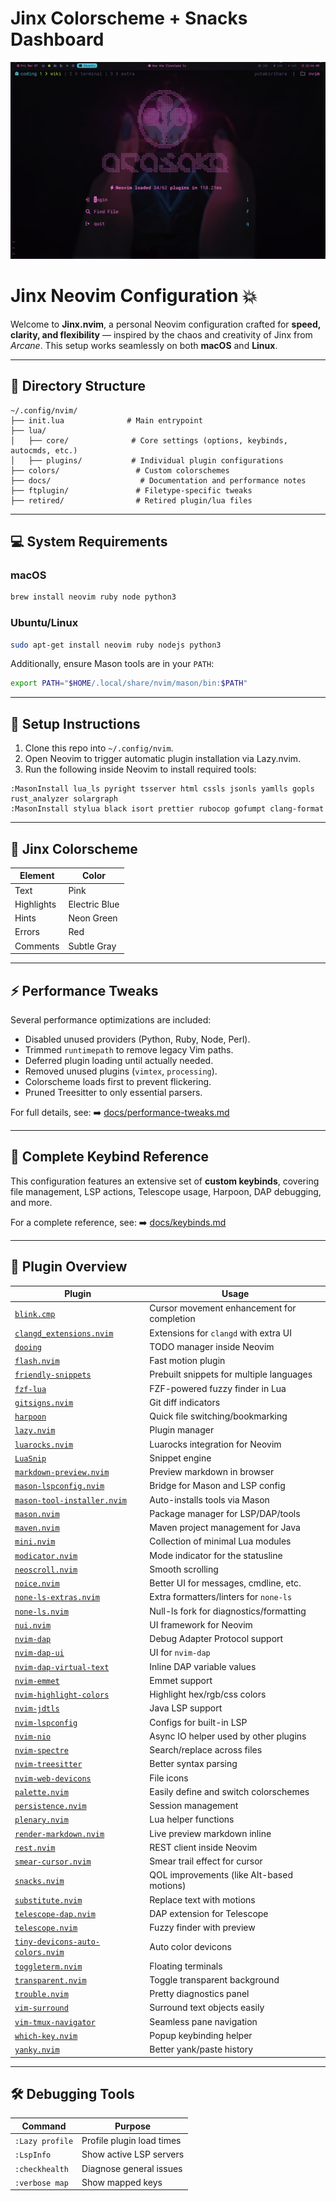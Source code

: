 # Jinx Colorscheme + Snacks Dashboard

![images](./RM-images/dashboard.png)

# Jinx Neovim Configuration 💥

Welcome to **Jinx.nvim**, a personal Neovim configuration crafted for **speed, clarity, and flexibility** — inspired by the chaos and creativity of Jinx from _Arcane_. This setup works seamlessly on both **macOS** and **Linux**.

---

## 📂 Directory Structure

```text
~/.config/nvim/
├── init.lua              # Main entrypoint
├── lua/
│   ├── core/              # Core settings (options, keybinds, autocmds, etc.)
│   ├── plugins/           # Individual plugin configurations
├── colors/                 # Custom colorschemes
├── docs/                    # Documentation and performance notes
├── ftplugin/               # Filetype-specific tweaks
├── retired/                # Retired plugin/lua files
```

---

## 💻 System Requirements

### macOS

```sh
brew install neovim ruby node python3
```

### Ubuntu/Linux

```sh
sudo apt-get install neovim ruby nodejs python3
```

Additionally, ensure Mason tools are in your `PATH`:

```sh
export PATH="$HOME/.local/share/nvim/mason/bin:$PATH"
```

---

## 🚀 Setup Instructions

1. Clone this repo into `~/.config/nvim`.
2. Open Neovim to trigger automatic plugin installation via Lazy.nvim.
3. Run the following inside Neovim to install required tools:

```vim
:MasonInstall lua_ls pyright tsserver html cssls jsonls yamlls gopls rust_analyzer solargraph
:MasonInstall stylua black isort prettier rubocop gofumpt clang-format
```

---

## 🌈 Jinx Colorscheme

| Element    | Color         |
| ---------- | ------------- |
| Text       | Pink          |
| Highlights | Electric Blue |
| Hints      | Neon Green    |
| Errors     | Red           |
| Comments   | Subtle Gray   |

---

## ⚡ Performance Tweaks

Several performance optimizations are included:

- Disabled unused providers (Python, Ruby, Node, Perl).
- Trimmed `runtimepath` to remove legacy Vim paths.
- Deferred plugin loading until actually needed.
- Removed unused plugins (`vimtex`, `processing`).
- Colorscheme loads first to prevent flickering.
- Pruned Treesitter to only essential parsers.

For full details, see:
➡️ [docs/performance-tweaks.md](./docs/performance-tweaks.md)

---

## 🔑 Complete Keybind Reference

This configuration features an extensive set of **custom keybinds**, covering file management, LSP actions, Telescope usage, Harpoon, DAP debugging, and more.

For a complete reference, see:
➡️ [docs/keybinds.md](./docs/keybinds.md)

---

## 🔌 Plugin Overview

| Plugin | Usage |
|--------|-------|
| [`blink.cmp`](https://github.com/rcarriga/blink.cmp) | Cursor movement enhancement for completion |
| [`clangd_extensions.nvim`](https://github.com/p00f/clangd_extensions.nvim) | Extensions for `clangd` with extra UI |
| [`dooing`](https://github.com/HakonHarnes/dooing.nvim) | TODO manager inside Neovim |
| [`flash.nvim`](https://github.com/folke/flash.nvim) | Fast motion plugin |
| [`friendly-snippets`](https://github.com/rafamadriz/friendly-snippets) | Prebuilt snippets for multiple languages |
| [`fzf-lua`](https://github.com/ibhagwan/fzf-lua) | FZF-powered fuzzy finder in Lua |
| [`gitsigns.nvim`](https://github.com/lewis6991/gitsigns.nvim) | Git diff indicators |
| [`harpoon`](https://github.com/ThePrimeagen/harpoon) | Quick file switching/bookmarking |
| [`lazy.nvim`](https://github.com/folke/lazy.nvim) | Plugin manager |
| [`luarocks.nvim`](https://github.com/williamboman/luarocks.nvim) | Luarocks integration for Neovim |
| [`LuaSnip`](https://github.com/L3MON4D3/LuaSnip) | Snippet engine |
| [`markdown-preview.nvim`](https://github.com/iamcco/markdown-preview.nvim) | Preview markdown in browser |
| [`mason-lspconfig.nvim`](https://github.com/williamboman/mason-lspconfig.nvim) | Bridge for Mason and LSP config |
| [`mason-tool-installer.nvim`](https://github.com/WhoIsSethDaniel/mason-tool-installer.nvim) | Auto-installs tools via Mason |
| [`mason.nvim`](https://github.com/williamboman/mason.nvim) | Package manager for LSP/DAP/tools |
| [`maven.nvim`](https://github.com/technotes/maven.nvim) | Maven project management for Java |
| [`mini.nvim`](https://github.com/echasnovski/mini.nvim) | Collection of minimal Lua modules |
| [`modicator.nvim`](https://github.com/mawkler/modicator.nvim) | Mode indicator for the statusline |
| [`neoscroll.nvim`](https://github.com/karb94/neoscroll.nvim) | Smooth scrolling |
| [`noice.nvim`](https://github.com/folke/noice.nvim) | Better UI for messages, cmdline, etc. |
| [`none-ls-extras.nvim`](https://github.com/nvimtools/none-ls-extras.nvim) | Extra formatters/linters for `none-ls` |
| [`none-ls.nvim`](https://github.com/nvimtools/none-ls.nvim) | Null-ls fork for diagnostics/formatting |
| [`nui.nvim`](https://github.com/MunifTanjim/nui.nvim) | UI framework for Neovim |
| [`nvim-dap`](https://github.com/mfussenegger/nvim-dap) | Debug Adapter Protocol support |
| [`nvim-dap-ui`](https://github.com/rcarriga/nvim-dap-ui) | UI for `nvim-dap` |
| [`nvim-dap-virtual-text`](https://github.com/theHamsta/nvim-dap-virtual-text) | Inline DAP variable values |
| [`nvim-emmet`](https://github.com/aca/emmet-ls) | Emmet support |
| [`nvim-highlight-colors`](https://github.com/brenoprata10/nvim-highlight-colors) | Highlight hex/rgb/css colors |
| [`nvim-jdtls`](https://github.com/mfussenegger/nvim-jdtls) | Java LSP support |
| [`nvim-lspconfig`](https://github.com/neovim/nvim-lspconfig) | Configs for built-in LSP |
| [`nvim-nio`](https://github.com/nvim-neotest/nvim-nio) | Async IO helper used by other plugins |
| [`nvim-spectre`](https://github.com/nvim-pack/nvim-spectre) | Search/replace across files |
| [`nvim-treesitter`](https://github.com/nvim-treesitter/nvim-treesitter) | Better syntax parsing |
| [`nvim-web-devicons`](https://github.com/nvim-tree/nvim-web-devicons) | File icons |
| [`palette.nvim`](https://github.com/roobert/palette.nvim) | Easily define and switch colorschemes |
| [`persistence.nvim`](https://github.com/folke/persistence.nvim) | Session management |
| [`plenary.nvim`](https://github.com/nvim-lua/plenary.nvim) | Lua helper functions |
| [`render-markdown.nvim`](https://github.com/MeanderingProgrammer/render-markdown.nvim) | Live preview markdown inline |
| [`rest.nvim`](https://github.com/rest-nvim/rest.nvim) | REST client inside Neovim |
| [`smear-cursor.nvim`](https://github.com/ecthelionvi/smear-cursor.nvim) | Smear trail effect for cursor |
| [`snacks.nvim`](https://github.com/tummychow/snacks.nvim) | QOL improvements (like Alt-based motions) |
| [`substitute.nvim`](https://github.com/gbprod/substitute.nvim) | Replace text with motions |
| [`telescope-dap.nvim`](https://github.com/nvim-telescope/telescope-dap.nvim) | DAP extension for Telescope |
| [`telescope.nvim`](https://github.com/nvim-telescope/telescope.nvim) | Fuzzy finder with preview |
| [`tiny-devicons-auto-colors.nvim`](https://github.com/adelarsq/tiny-devicons-auto-colors.nvim) | Auto color devicons |
| [`toggleterm.nvim`](https://github.com/akinsho/toggleterm.nvim) | Floating terminals |
| [`transparent.nvim`](https://github.com/xiyaowong/transparent.nvim) | Toggle transparent background |
| [`trouble.nvim`](https://github.com/folke/trouble.nvim) | Pretty diagnostics panel |
| [`vim-surround`](https://github.com/tpope/vim-surround) | Surround text objects easily |
| [`vim-tmux-navigator`](https://github.com/christoomey/vim-tmux-navigator) | Seamless pane navigation |
| [`which-key.nvim`](https://github.com/folke/which-key.nvim) | Popup keybinding helper |
| [`yanky.nvim`](https://github.com/gbprod/yanky.nvim) | Better yank/paste history |

---

## 🛠️ Debugging Tools

| Command         | Purpose                   |
| --------------- | ------------------------- |
| `:Lazy profile` | Profile plugin load times |
| `:LspInfo`      | Show active LSP servers   |
| `:checkhealth`  | Diagnose general issues   |
| `:verbose map`  | Show mapped keys          |
